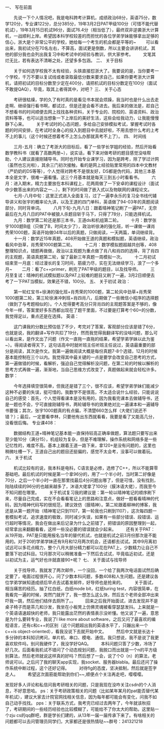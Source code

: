 一、 写在前面

  先说一下个人情况吧，我是电科跨考计算机，成绩政治68分，英语75分，数学120分，专业课122分，总分385分，19年3月2日PAT甲级100分（可惜不能代替机试），19年3月15日机试96分，面试76.4分（相当低了），最终双非逆袭浙大计算机，一战顺利上岸。希望因本科学校较差的而担忧的各位学弟学妹能够拿出足够的信心，浙大是个非常公平的学校，她给每一个考生的机会都是平等的~
  可以看出来，我初试分在70名左右，不算高，面试更是倒数，所以主要会讲讲机试，其他的部分我也会列出我复习中和考试中的经验与教训，供大家参考。
  文笔其烂无比，若有表达不清晰之处，还望多多包涵。
二、 关于目标

  关于如何选学校我不太有经验，头铁直接怼浙大了。我要说的是，当你要考一个学校，千万不要以复试线或者录取最低分数来要求自己，如果你要考浙大计算机，请把初试的目标分数至少定在400分，请把机试的目标分数定在100分（面试不敢提QAQ），毕竟，取其上者得其中，对吧？
三、 关于心态

  考研很枯燥，学的久了有时真的是看见书本就会烦躁，我当时也是什么出去走走啊、继续强行看书啊，都试过，但是还是会看不进去。我后来的做法是，趁自己不想看书的时间顺便去网上找找各种资料，关于专业的、院校的、英语资料、政治资料等等，也可以适当想象一下上岸后的美好生活，这些会给我动力，让我能慢慢静下心来。
  关于考试时的心态问题，多给自己安排模拟考试，掌握考试时各题的时间安排，在考试时全身心的投入到题目中去就好啦，不用去想什么考的上考不上的事儿（这个时候还想着考不上怎么办那就真考不上了）。
四、 时间线

  三月-五月：确立了考浙大的目标后，看了一些学长学姐的经验，然后开始看数学教科书（就看了高数两册~），说实话，看下来对做考研的题目感觉没啥帮助，个人建议直接刚辅导书。同时也开始专业课学习，因为是跨考，除了学过计网（虽然也忘光啦），其余三门初次接触，看的是网上经验贴里常用的四本中文教材（严奶奶的DS等等），个人觉得对跨考不是很友好，DS都是伪代码，其他三本基本全是文字，很难一遍看懂。这三个月基本就是每天三到五小时看看书。
  六月：进入期末，精力主要放在本科课程上，花两周做了一下安卓的课程设计（面试中少数答出来的内容之一…），剩下的时间做了嵌入式以及物联网的课程论文。
  七月-八月中旬：这里正式进入全面复习，过了一遍李永乐的复习全书线代辅导讲义和张宇的概率论九讲，以及王道的四门单科，英语做了94-03年的真题阅读部分，同时背单词。
  八月下旬-九月八日：跟着晴神笔记刷了一遍PAT，无奈最后在九月八日的PAT中被狼人杀题目斩于马下，只得了78分，只能选择机试。
  九月：数学第二轮还是那三本书，王道ds和机组第二轮。
  十月：数学张宇1000题B组（只做了B，时间太少了），政治听徐涛的强化班，听一课做一课肖秀荣1000题，英语开始做04年以后的真题，只做阅读，一天两篇，单词继续背。
  十一月：数学近15年真题，408开始做王道的真题和模拟题，英语继续，政治看风中劲草，肖秀荣1000题第二轮。
  十二月：数学模拟题超越共创等，408整理知识点，错题再做做，政治以主观题为重点做了肖八和肖四的选择，背了肖四的主观题，英语真题第二轮，留了最新三年真题一周模拟一次。
  十二月初试结束至一月底：经过漫长的复习时间，筋疲力尽，实在无法继续学习，浪了一个多月~
  二月：看了c++primer，刷完了PAT甲级的题目，以及找导师。
  三月至复试：晴神的机试模拟题以及PAT上较难的题目又刷了一遍，3月2日顺便去考了一下PAT当模拟，效果还不错，100分。
五、 关于初试
政治：

  第一轮红宝书+徐涛的强化班+肖秀荣的1000题，第二轮风中劲草+肖秀荣1000题第二轮，第三轮徐涛冲刺班+肖四肖八，后期做了一些微信小程序的选择题（做到了与考题相似的）。个人觉得要考高分只背肖四的主观题答案是不够的，像今年一样，答案里好多东西都出现在了题干里面，不过要是打算考个60+的分数，我觉得足以，重点还是在选择。
英语：

  这门课我的分数比预估低了不少，考完对了答案，客观部分应该是错了6分，也就是说，我的翻译+写作共扣了19分，然而我觉得我翻译写的没啥问题，那么可以看出来，是作文出了问题（作文一直拖一直拖的结果，希望学弟学妹以此为鉴~）。得阅读者得天下，这句话高中时就听班主任听班主任说过，英语最重要的部分是阅读，其次是作文。我第一遍做阅读大概是每份真题7-8个选错，12月的时候基本能控制在三个以内。我觉得其中最关键的一点是要学会改变自己思考的方式，第一遍做错的时候，看解析，强迫自己觉得解析没问题，在第二轮的时候以解析的思考方式再做一遍，渐渐地，当自己思维方式改变了，真题做起来就会轻松许多。
数学：

  今年选择填空很简单，但我还是错了三个，很不应该，希望学弟学妹们能减少这种不必要的失误，挺可惜的。我数学不是很高，不太适合说什么经验，只能说说自己的感受：首先，个人觉得看课本是没有用的，因为我看完课本去做辅导书，还是一题也不会，宁可直接刚辅导书，两轮辅导书的效果绝对比一遍课本和一遍辅导书要强；其次，张宇1000题真的有点偏，不清楚660怎么样（大佬们说还不错？）；最后，一定要看李林，只要他有出东西就看看，我要是看了又能高几分，没看很后悔。
专业课408：

  数据结构王道+晴神笔记基本能一直保持较高正确率做题，算法题只要写出来至少能10分（满分15），机组较为复杂，但是不难理解，操作系统和网络多是一些记忆性的，难度不高。基本上跟着王道一路下来，拿120+是没有问题的，这里也稍微吐槽一下，王道自己出的题目还挺偏的，感觉不太会考，没事可以做着玩。
六、 关于机试

  机试比较有的说，我本科是电科，C语言是必修，选修了C++，所以不能算零基础吧。最后机试的时候是第一个拿96分的，用了一个半小时，当时第二好像是70分，之后一个半小时一直在那里找最后4分问题出哪了，但是可惜，没有找到，陆陆续续的96分的也越来越多了，沐语大佬拿了100分（膜沐语大佬），而我至今不知问题在哪里。
  关于机试复习我的建议是：第一轮以晴神笔记的顺序刷下来，尽量自己完成，实在不会看看笔记上的思路和注意点，做好一题看看晴神的代码，因为晴神代码写的很规范，建议效仿（膜晴神）。第二轮跟着柳神的博客，我还是从第一题开始（晴神笔记只到1107，第一轮我也只刷到1107），这次每四题一套模拟考试，追求速度的极致，同时减少失误，如果有一些部分错误、段错误、运行超时等情况，我会在做出来后记录为什么之前错了，把错误的原因整理到一起，经常拿出来翻翻看看，这样一些没必要的错误就会少起来。
  还有关于PAT：从19开始，PAT是只能用报名当年的替代机试，也就是机试之前3月份那次是不能用的。对于20的学弟学妹还有9月和12月两次机会，还请都去试试。其中9月离初试远可以多花点精力，整个八月大部分精力都可以花在PAT上，少数精力让自己不要落下初试科目。12月那次可以稍微准备一下然后去试试，毕竟临近初试，还是以初试为主，运气好也许就直接90+呢？
七、 关于面试与找导师

  关于找导师，我就发了两次邮件，一个没回，一个给了我两次电话面试然后确定要了，电面过程很开心，问了少数本科问题，多数408和人生问题。还是建议各位学弟学妹知道成绩后早点去试着发邮件，好导师也是抢来的。
  关于面试，相当痛苦的经历。抽了红白纸，白纸mode bit，红纸turing test，内容很简单，在我看完一遍的时候，突然门就开了，我一想怎么这么快，然后五个老师全部冲出来吓我一跳，然后他们结伴去厕所了。。
  回来之后我开始面试，进去发现并不是桌子椅子而是茶几和沙发，我坐在小板凳上仿佛灵魂被看穿瑟瑟发抖。上来就是一个英语语速超快的老师，我只能露出茫然的表情表示没听懂。他又说了一遍，意思是为什么要转专业，我说了I like more about software，之后又问了最喜欢的编程语言，还有c和c++的区别（这个问题超出我的英语水平了，只蹦出来一个c++is object-oriented），看我没说下去就开始中文。
  然后中文就是长达十多分钟的本科知识拷问，单片机、串口、模电、通信。我只想说，我不是说了我更喜欢软件吗，别问我硬件了，我没学好QAQ。
  本科问题只答了少数，冷场了好几次。后面看我机试不错问了个动态规划问题，我脱口而出就是一个n的平方级别算法，然后老师就说这样真的好吗？然后想了一会，说了个O（n）的算法，老师说可以。之后问了我的聊天app实现，我socket、服务器blabla。最后还问了操作系统中断过程，这个还好记得。
  对待flg的态度，坚决抵制，然后就是签字走人。
  希望这次面筋能帮助到你们~~,顺便点个关注再走吧，嘤嘤嘤。

发现好多人评论和私信问我考研相关的问题，只是我现在没咋关注csdn的个人消息，不好意思哈。
ps：关于考研政策相关的问题（比如某年某月的pat能否替代某年机试），建议大家去计院官网找相关信息，因为每年都可能会有变化，问我不如自己动手找找。
pps：关于联系方式，我考完已经过去两年了，今年就该秋招了，考研期间的一些经历经验也比较模糊了，可能给不了你太大的帮助。这里贴一个zju cs的qq群吧，群是学长们建的，从13年一届一届传承下来了。有啥相关的问题都可以去问管理员同学们，大家都还是很热情哒~~群号：241321218